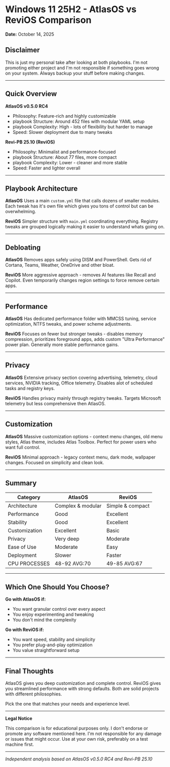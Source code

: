 # Windows 11 25H2 - AtlasOS vs ReviOS Comparison

**Date:** October 14, 2025

## Disclaimer

This is just my personal take after looking at both playbooks. I'm not promoting either project and I'm not responsible if something goes wrong on your system. Always backup your stuff before making changes.

---

## Quick Overview

**AtlasOS v0.5.0 RC4**
- Philosophy: Feature-rich and highly customizable
- playbook Structure: Around 452 files with modular YAML setup
- playbook Complexity: High - lots of flexibility but harder to manage
- Speed: Slower deployment due to many tweaks

**Revi-PB 25.10 (ReviOS)**
- Philosophy: Minimalist and performance-focused
- playbook Structure: About 77 files, more compact
- playbook Complexity: Lower - cleaner and more stable
- Speed: Faster and lighter overall

---

## Playbook Architecture

**AtlasOS**
Uses a main `custom.yml` file that calls dozens of smaller modules. Each tweak has it's own file which gives you tons of control but can be overwhelming.

**ReviOS**
Simpler structure with `main.yml` coordinating everything. Registry tweaks are grouped logically making it easier to understand whats going on.

---

## Debloating

**AtlasOS**
Removes apps safely using DISM and PowerShell. Gets rid of Cortana, Teams, Weather, OneDrive and other bloat.

**ReviOS**
More aggressive approach - removes AI features like Recall and Copilot. Even temporarily changes region settings to force remove certain apps.

---

## Performance

**AtlasOS**
Has dedicated performance folder with MMCSS tuning, service optimization, NTFS tweaks, and power scheme adjustments.

**ReviOS**
Focuses on fewer but stronger tweaks - disables memory compression, prioritizes foreground apps, adds custom "Ultra Performance" power plan. Generally more stable performance gains.

---

## Privacy

**AtlasOS**
Extensive privacy section covering advertising, telemetry, cloud services, NVIDIA tracking, Office telemetry. Disables alot of scheduled tasks and registry keys.

**ReviOS**
Handles privacy mainly through registry tweaks. Targets Microsoft telemetry but less comprehensive then AtlasOS.

---

## Customization

**AtlasOS**
Massive customization options - context menu changes, old menu styles, Atlas theme, includes Atlas Toolbox. Perfect for power users who want full control.

**ReviOS**
Minimal approach - legacy context menu, dark mode, wallpaper changes. Focused on simplicity and clean look.

---

## Summary

| Category | AtlasOS | ReviOS |
|----------|---------|---------|
| Architecture | Complex & modular | Simple & compact |
| Performance | Good | Excellent |
| Stability | Good | Excellent |
| Customization | Excellent | Basic |
| Privacy | Very deep | Moderate |
| Ease of Use | Moderate | Easy |
| Deployment | Slower | Faster |
| CPU PROCESSES | 48-92 AVG:70 | 49-85 AVG:67 |

---

## Which One Should You Choose?

**Go with AtlasOS if:**
- You want granular control over every aspect
- You enjoy experimenting and tweaking
- You don't mind the complexity

**Go with ReviOS if:**
- You want speed, stability and simplicity
- You prefer plug-and-play optimization
- You value straightforward setup

---

## Final Thoughts

AtlasOS gives you deep customization and complete control. ReviOS gives you streamlined performance with strong defaults. Both are solid projects with different philosophies.

Pick the one that matches your needs and experience level.

---

**Legal Notice**

This comparison is for educational purposes only. I don't endorse or promote any software mentioned here. I'm not responsible for any damage or issues that might occur. Use at your own risk, preferably on a test machine first.

---

*Independent analysis based on AtlasOS v0.5.0 RC4 and Revi-PB 25.10*

